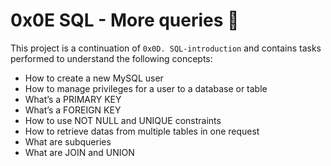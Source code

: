 # 0x0E SQL - More queries :snake:
This project is a continuation of `0x0D. SQL-introduction` and contains tasks performed to understand the following concepts:

* How to create a new MySQL user
* How to manage privileges for a user to a database or table
* What’s a PRIMARY KEY
* What’s a FOREIGN KEY
* How to use NOT NULL and UNIQUE constraints
* How to retrieve datas from multiple tables in one request
* What are subqueries
* What are JOIN and UNION
